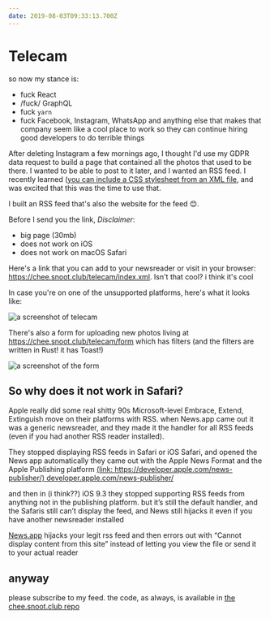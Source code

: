 ```yaml
---
date: 2019-08-03T09:33:13.700Z
---
```

# Telecam

so now my stance is:

* fuck React
* /fuck/ GraphQL
* fuck `yarn`
* fuck Facebook, Instagram, WhatsApp and anything else that makes that company
seem like a cool place to work so they can continue hiring good developers to do
terrible things

After deleting Instagram a few mornings ago, I thought I'd use my GDPR data
request to build a page that contained all the photos that used to be there. I
wanted to be able to post to it later, and I wanted an RSS feed. I recently
learned ([you can include a CSS stylesheet from an XML
file](https://www.w3.org/TR/xml-stylesheet/), and was excited that this was the
time to use that.

I built an RSS feed that's also the website for the feed 😊.

Before I send you the link, *Disclaimer*:
* big page (30mb)
* does not work on iOS
* does not work on macOS Safari

Here's a link that you can add to your newsreader or visit in your browser:
<https://chee.snoot.club/telecam/index.xml>. Isn't that cool? i think it's cool

In case you're on one of the unsupported platforms, here's what it looks like:

![a screenshot of telecam](https://share.snoot.club/pevez/qumoh.png)

There's also a form for uploading new photos living at
https://chee.snoot.club/telecam/form which has filters (and the filters are
written in Rust! it has Toast!)

![a screenshot of the form](https://share.snoot.club/lesej/rutiz.png)

## So why does it not work in Safari?

Apple really did some real shitty 90s Microsoft-level Embrace, Extend,
Extinguish move on their platforms with RSS. when News.app came out it was a
generic newsreader, and they made it the handler for all RSS feeds (even if you
had another RSS reader installed).

They stopped displaying RSS feeds in Safari or iOS Safari, and opened the News app
automatically they came out with the Apple News Format and the Apple Publishing
platform  [(link: https://developer.apple.com/news-publisher/)
developer.apple.com/news-publisher/](https://t.co/nrNHV36ybO?amp=1)

and then in (i think??) iOS 9.3 they stopped supporting RSS feeds from anything
not in the publishing platform. but it’s still the default handler, and the
Safaris still can’t display the feed, and News still hijacks it even if you have
another newsreader installed

[News.app](https://t.co/yWLlWHJW65?amp=1)  hijacks your legit rss feed and then
errors out with “Cannot display content from this site” instead of letting you
view the file or send it to your actual reader

## anyway

please subscribe to my feed. the code, as always, is available in
[the chee.snoot.club repo](https://github.com/chee/chee.snoot.club/)
